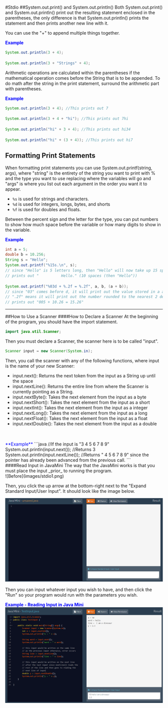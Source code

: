 #Stdio
##System.out.print() and System.out.println()
Both System.out.print() and System.out.println() print out the resulting statement enclosed in the parentheses, the only difference is that System.out.println() prints the statement and then prints another new line with it.  

You can use the "+" to append multiple things together.  

<span style="color:blue">**Example**</span>    
```java
System.out.println(3 + 4);

System.out.println(3 + "Strings" + 4);
```

Arithmetic operations are calculated within the parentheses if the mathematical operation comes before the String that is to be appended. To do math after the string in the print statement, surround the arithmetic part with parentheses.

<span style="color:blue">**Example**</span>    
```java
System.out.println(3 + 4); //This prints out 7

System.out.println(3 + 4 + "hi"); //This prints out 7hi

System.out.println("hi" + 3 + 4); //This prints out hi34

System.out.println("hi" + (3 + 4)); //This prints out hi7
```

## Formatting Print Statements
When formatting print statements you can use System.out.printf(string, args), where "string" is the entirety of the string you want to print with % and the type you want to use replacing where the variables will go and "args" is where you list out each argument in the order you want it to appear.

* ```%s``` is used for strings and characters.
* ```%d``` is used for integers, longs, bytes, and shorts
* ```%f``` is used for doubles and floats.

Between the percent sign and the letter for the type, you can put numbers to show how much space before the variable or how many digits to show in the variable.

<span style="color:blue">**Example**</span>
```java
int a = 5;
double b = 10.256;
String s = "Hello";
System.out.printf("%15s.\n", s);
// since "Hello" is 5 letters long, then "Hello" will now take up 15 spaces
// prints out "          Hello." (10 spaces (then "Hello"))

System.out.printf("%03d + %.2f = %.2f", a, b, (a + b));
// since "03" comes before d, it will print out the value stored in a as 3 digits, like 005
// ".2f" means it will print out the number rounded to the nearest 2 decimal places
// prints out "005 + 10.26 = 15.26"
```

---
##How to Use a Scanner
####How to Declare a Scanner
At the beginning of the program, you should have the import statement.
```java
import java.util.Scanner;
```

Then you must declare a Scanner, the scanner here is to be called "input".
```java
Scanner input = new Scanner(System.in);
```

Then, you call the scanner with any of the following functions, where input is the name of your new Scanner:

* input.next(): Returns the next token from the input as a String up until the space
* input.nextLine(): Returns the entire line from where the Scanner is currently pointing as a String.
* input.nextByte(): Takes the next element from the input as a byte
* input.nextShort(): Takes the next element from the input as a short
* input.nextInt(): Takes the next element from the input as a integer
* input.nextLong(): Takes the next element from the input as a long
* input.nextFloat(): Takes the next element from the input as a float
* input.nextDouble(): Takes the next element from the input as a double  
<br>
<br>
<span style="color:blue">**Example**</span>    
```java
//If the input is "3 4 5 6 7 8 9"
System.out.println(input.next()); //Returns 3
System.out.println(input.nextLine());
//Returns " 4 5 6 7 8 9" since the pointer has already been advanced from the previous call.
```

<br/>
####Read Input in JavaMini
The way that the JavaMini works is that you must place the input _prior_ to running the program.   
<br>
![Before](images/stdio1.png)

Then, you click the up arrow at the bottom-right next to the "Expand Standard Input/User Input". It should look like the image below.

![Before](images/stdio2.png)

Then you can input whatever input you wish to have, and then click the "Run" so your program would run with the parameters you wish.

<span style="color:blue">**Example - Reading Input in Java Mini**</span>
![In Java Mini](images/stdio3.png)
